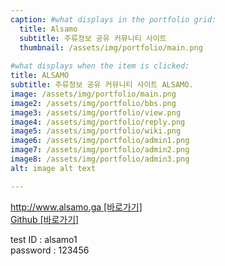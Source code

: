 ```yaml
---
caption: #what displays in the portfolio grid:
  title: Alsamo
  subtitle: 주류정보 공유 커뮤니티 사이트
  thumbnail: /assets/img/portfolio/main.png
  
#what displays when the item is clicked:
title: ALSAMO
subtitle: 주류정보 공유 커뮤니티 사이트 ALSAMO.
image: /assets/img/portfolio/main.png
image2: /assets/img/portfolio/bbs.png
image3: /assets/img/portfolio/view.png
image4: /assets/img/portfolio/reply.png
image5: /assets/img/portfolio/wiki.png
image6: /assets/img/portfolio/admin1.png
image7: /assets/img/portfolio/admin2.png
image8: /assets/img/portfolio/admin3.png
alt: image alt text

---
```

[http://www.alsamo.ga [바로가기]](http://www.alsamo.ga)  
[Github [바로가기]](http://www.github.com/jincheol2578/alsamo)

test ID : alsamo1  
password : 123456